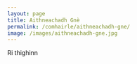 ```yaml
---
layout: page
title: Aithneachadh Gnè
permalink: /comhairle/aithneachadh-gne/
image: /images/aithneachadh-gne.jpg
---
```


Ri thighinn